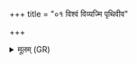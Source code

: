 +++
title = "०१ विश्वं विव्यज्मि पृथिवीव"

+++
<details><summary>मूलम् (GR)</summary>

+++(PSK 20.36.1)+++विश्वं विव्यज्मि पृथिवीव पुष्टम्  
आयदायत् प्रति गृह्णाम्य् अन्नम् ।  
वैश्वानरस्य महतो महिम्ना  
स्योनम् अस्मभ्यं मधुमत् कृणोतु ॥
</details>